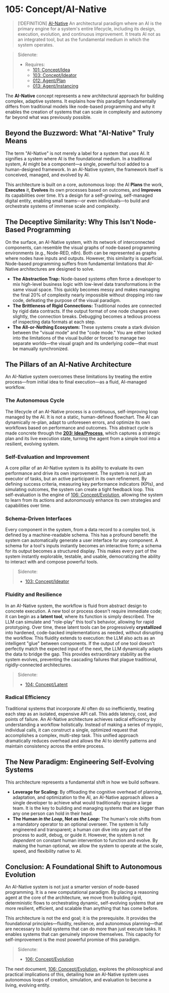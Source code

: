 # 105: Concept/AI-Native

> [!DEFINITION] [AI-Native](./000_glossary.md)
> An architectural paradigm where an AI is the primary engine for a system's entire lifecycle, including its design, execution, evolution, and continuous improvement. It treats AI not as an integrated tool, but as the fundamental medium in which the system operates.

> Sidenote:
>
> - Requires:
>   - [101: Concept/Idea](./101_concept_idea.md)
>   - [103: Concept/Ideator](./103_concept_ideator.md)
>   - [012: Agent/Plan](./012_agent_plan.md)
>   - [013: Agent/Instancing](./013_agent_instancing.md)

The **AI-Native** concept represents a new architectural approach for building complex, adaptive systems. It explains how this paradigm fundamentally differs from traditional models like node-based programming and why it enables the creation of systems that can scale in complexity and autonomy far beyond what was previously possible.

## Beyond the Buzzword: What "AI-Native" Truly Means

The term "AI-Native" is not merely a label for a system that _uses_ AI. It signifies a system where AI is the foundational medium. In a traditional system, AI might be a component—a single, powerful tool added to a human-designed framework. In an AI-Native system, the framework itself is conceived, managed, and evolved by AI.

This architecture is built on a core, autonomous loop: the AI **Plans** the work, **Executes** it, **Evolves** its own processes based on outcomes, and **Improves** its capabilities over time. It’s a design for a self-growing, self-managed digital entity, enabling small teams—or even individuals—to build and orchestrate systems of immense scale and complexity.

## The Deceptive Similarity: Why This Isn't Node-Based Programming

On the surface, an AI-Native system, with its network of interconnected components, can resemble the visual graphs of node-based programming environments (e.g., Node-RED, n8n). Both can be represented as graphs where nodes have inputs and outputs. However, this similarity is superficial. Node-based programming suffers from fundamental limitations that AI-Native architectures are designed to solve.

- **The Abstraction Trap:** Node-based systems often force a developer to mix high-level business logic with low-level data transformations in the same visual space. This quickly becomes messy and makes managing the final 20% of complexity nearly impossible without dropping into raw code, defeating the purpose of the visual paradigm.
- **The Brittleness of Rigid Connections:** Traditional nodes are connected by rigid data contracts. If the output format of one node changes even slightly, the connection breaks. Debugging becomes a tedious process of inspecting data formats at each step.
- **The All-or-Nothing Ecosystem:** These systems create a stark division between the "visual mode" and the "code mode." You are either locked into the limitations of the visual builder or forced to manage two separate worlds—the visual graph and its underlying code—that must be manually synchronized.

## The Pillars of an AI-Native Architecture

An AI-Native system overcomes these limitations by treating the entire process—from initial idea to final execution—as a fluid, AI-managed workflow.

### The Autonomous Cycle

The lifecycle of an AI-Native process is a continuous, self-improving loop managed by the AI. It is not a static, human-defined flowchart. The AI can dynamically re-plan, adapt to unforeseen errors, and optimize its own workflows based on performance and outcomes. This abstract cycle is made concrete through the **[203: Idea/Process](./203_idea_process.md)**, which captures a strategic plan and its live execution state, turning the agent from a simple tool into a resilient, evolving system.

### Self-Evaluation and Improvement

A core pillar of an AI-Native system is its ability to evaluate its own performance and drive its own improvement. The system is not just an executor of tasks, but an active participant in its own refinement. By defining success criteria, measuring key performance indicators (KPIs), and simulating outcomes, the system can create a tight feedback loop. This self-evaluation is the engine of [106: Concept/Evolution](./106_concept_evolution.md), allowing the system to learn from its actions and autonomously enhance its own strategies and capabilities over time.

### Schema-Driven Interfaces

Every component in the system, from a data record to a complex tool, is defined by a machine-readable schema. This has a profound benefit: the system can automatically generate a user interface for any component. A schema for a tool's inputs instantly becomes an interactive form; a schema for its output becomes a structured display. This makes every part of the system instantly explorable, testable, and usable, democratizing the ability to interact with and compose powerful tools.

> Sidenote:
>
> - [103: Concept/Ideator](./103_concept_ideator.md)

### Fluidity and Resilience

In an AI-Native system, the workflow is fluid from abstract design to concrete execution. A new tool or process doesn't require immediate code; it can begin as a **latent tool**, where its function is simply described. The LLM can simulate and "role-play" this tool's behavior, allowing for rapid prototyping. Over time, these latent tools can be progressively **crystallized** into hardened, code-backed implementations as needed, without disrupting the workflow. This fluidity extends to execution: the LLM also acts as an intelligent "glue" between components. If the output of one tool doesn't perfectly match the expected input of the next, the LLM dynamically adapts the data to bridge the gap. This provides extraordinary stability as the system evolves, preventing the cascading failures that plague traditional, rigidly-connected architectures.

> Sidenote:
>
> - [104: Concept/Latent](./104_concept_latent.md)

### Radical Efficiency

Traditional systems that incorporate AI often do so inefficiently, treating each step as an isolated, expensive API call. This adds latency, cost, and points of failure. An AI-Native architecture achieves radical efficiency by understanding a workflow holistically. Instead of making a series of myopic, individual calls, it can construct a single, optimized request that accomplishes a complex, multi-step task. This unified approach dramatically reduces overhead and allows the AI to identify patterns and maintain consistency across the entire process.

## The New Paradigm: Engineering Self-Evolving Systems

This architecture represents a fundamental shift in how we build software.

- **Leverage for Scaling:** By offloading the cognitive overhead of planning, adaptation, and optimization to the AI, an AI-Native approach allows a single developer to achieve what would traditionally require a large team. It is the key to building and managing systems that are bigger than any one person can hold in their head.
- **The Human _in the Loop_, Not _as the Loop_:** The human's role shifts from a mandatory operator to an optional overseer. The system is fully engineered and transparent; a human _can_ dive into any part of the process to audit, debug, or guide it. However, the system is not _dependent_ on constant human intervention to function and evolve. By making the human optional, we allow the system to operate at the scale, speed, and flexibility native to AI.

## Conclusion: A Foundational Shift to Autonomous Evolution

An AI-Native system is not just a smarter version of node-based programming. It is a new computational paradigm. By placing a reasoning agent at the core of the architecture, we move from building rigid, deterministic flows to orchestrating dynamic, self-evolving systems that are more resilient, efficient, and scalable than anything that has come before.

This architecture is not the end goal; it is the prerequisite. It provides the foundational principles—fluidity, resilience, and autonomous planning—that are necessary to build systems that can do more than just execute tasks. It enables systems that can genuinely improve themselves. This capacity for self-improvement is the most powerful promise of this paradigm.

> Sidenote:
>
> - [106: Concept/Evolution](./106_concept_evolution.md)

The next document, [106: Concept/Evolution](./106_concept_evolution.md), explores the philosophical and practical implications of this, detailing how an AI-Native system uses autonomous loops of creation, simulation, and evaluation to become a living, evolving entity.
